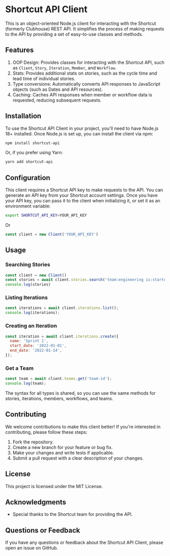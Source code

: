 # Shortcut API Client

This is an object-oriented Node.js client for interacting with the Shortcut (formerly Clubhouse) REST API. 
It simplifies the process of making requests to the API by providing a set of easy-to-use classes and methods. 

## Features
1. OOP Design: Provides classes for interacting with the Shortcut API, such as `Client`, `Story`, `Iteration`, `Member`, and `Workflow`.
2. Stats: Provides additional stats on stories, such as the cycle time and lead time of individual stories.
3. Type conversions: Automatically converts API responses to JavaScript objects (such as Dates and API resources).
4. Caching: Caches API responses when member or workflow data is requested, reducing subsequent requests.

## Installation

To use the Shortcut API Client in your project, you'll need to have Node.js 18+ installed. 
Once Node.js is set up, you can install the client via npm:

```bash
npm install shortcut-api
```

Or, if you prefer using Yarn:

```bash
yarn add shortcut-api
```

## Configuration

This client requires a Shortcut API key to make requests to the API. You can generate an API key from your Shortcut account settings. 
Once you have your API key, you can pass it to the client when initializing it, or set it as an environment variable:

```bash
export SHORTCUT_API_KEY=YOUR_API_KEY
```

Or

```javascript
const client = new Client('YOUR_API_KEY')
```

## Usage

### Searching Stories

```javascript
const client = new Client()
const stories = await client.stories.search('team:engineering is:started')
console.log(stories)
```

### Listing Iterations

```javascript
const iterations = await client.iterations.list();
console.log(iterations);
```

### Creating an Iteration

```javascript
const iteration = await client.iterations.create({
  name: 'Sprint 1',
  start_date: '2022-01-01',
  end_date: '2022-01-14',
});
````

### Get a Team

```javascript
const team = await client.teams.get('team-id');
console.log(team);
````

The syntax for all types is shared, so you can use the same methods for stories, iterations, members, workflows, and teams.

## Contributing

We welcome contributions to make this client better! If you're interested in contributing, please follow these steps:

1. Fork the repository.
2. Create a new branch for your feature or bug fix.
3. Make your changes and write tests if applicable.
4. Submit a pull request with a clear description of your changes.

## License

This project is licensed under the MIT License.

## Acknowledgments

- Special thanks to the Shortcut team for providing the API.

## Questions or Feedback

If you have any questions or feedback about the Shortcut API Client, please open an issue on GitHub.
```

